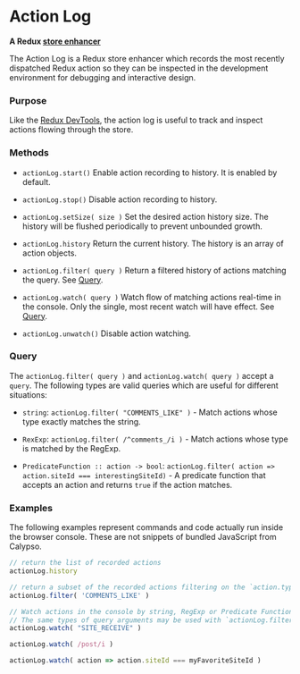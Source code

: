 Action Log
==========

**A Redux [store enhancer](https://github.com/reactjs/redux/blob/master/docs/Glossary.md#store-enhancer)**

The Action Log is a Redux store enhancer which records the most recently dispatched Redux action so
they can be inspected in the development environment for debugging and interactive design.

### Purpose

Like the [Redux DevTools](https://github.com/zalmoxisus/redux-devtools-extension), the action log
is useful to track and inspect actions flowing through the store.

### Methods

* `actionLog.start()`
  Enable action recording to history. It is enabled by default.

* `actionLog.stop()`
  Disable action recording to history.

* `actionLog.setSize( size )`
  Set the desired action history size. The history will be flushed periodically to prevent unbounded
  growth.

* `actionLog.history`
  Return the current history. The history is an array of action objects.

* `actionLog.filter( query )`
  Return a filtered history of actions matching the query. See [Query](#query).

* `actionLog.watch( query )`
  Watch flow of matching actions real-time in the console. Only the single, most recent watch will
  have effect. See [Query](#query).

* `actionLog.unwatch()`
  Disable action watching.

### Query

The `actionLog.filter( query )` and `actionLog.watch( query )` accept a `query`. The following types
are valid queries which are useful for different situations:

* `string`: `actionLog.filter( "COMMENTS_LIKE" )` - Match actions whose type exactly matches the
  string.

* `RexExp`: `actionLog.filter( /^comments_/i )` - Match actions whose type is matched by the RegExp.

* `PredicateFunction :: action -> bool`:
  `actionLog.filter( action => action.siteId === interestingSiteId)` - A predicate function that
  accepts an action and returns `true` if the action matches.

### Examples

The following examples represent commands and code actually run inside the browser console. These
are not snippets of bundled JavaScript from Calypso.

```js
// return the list of recorded actions
actionLog.history

// return a subset of the recorded actions filtering on the `action.type`
actionLog.filter( 'COMMENTS_LIKE' )

// Watch actions in the console by string, RegExp or Predicate Function.
// The same types of query arguments may be used with `actionLog.filter`.
actionLog.watch( "SITE_RECEIVE" )

actionLog.watch( /post/i )

actionLog.watch( action => action.siteId === myFavoriteSiteId )
```


